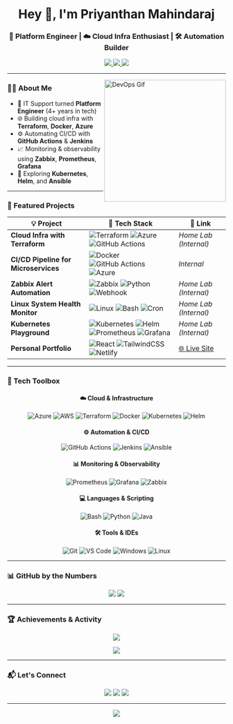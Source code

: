 <!-- Hero Section -->
<h1 align="center">Hey 👋, I'm Priyanthan Mahindaraj</h1>
<h3 align="center">🚀 Platform Engineer | ☁️ Cloud Infra Enthusiast | 🛠️ Automation Builder</h3>

<p align="center">
  <a href="https://www.linkedin.com/in/priyanthan00/" target="_blank">
    <img src="https://img.shields.io/badge/LinkedIn-Follow-blue?style=for-the-badge&logo=linkedin" />
  </a>
  <a href="mailto:priyanthan.mahindaraj@outlook.com">
    <img src="https://img.shields.io/badge/Email-Contact-blueviolet?style=for-the-badge&logo=microsoft-outlook" />
  </a>
  <a href="https://www.priyandev.xyz" target="_blank">
    <img src="https://img.shields.io/badge/Portfolio-Visit-black?style=for-the-badge&logo=About.me" />
  </a>
</p>

---

<img align="right" alt="DevOps Gif" width="280" src="https://media.giphy.com/media/kH1DBkPNyZPOk0BxrM/giphy.gif" />

### 👨‍💻 About Me

- 🔧 IT Support turned **Platform Engineer** (4+ years in tech)  
- 🌐 Building cloud infra with **Terraform**, **Docker**, **Azure**  
- ⚙️ Automating CI/CD with **GitHub Actions** & **Jenkins**  
- 📈 Monitoring & observability using **Zabbix**, **Prometheus**, **Grafana**  
- 🧪 Exploring **Kubernetes**, **Helm**, and **Ansible**  

---

### 🚀 Featured Projects

| 💡 Project | 🚀 Tech Stack | 🔗 Link |
|-----------|---------------|--------|
| **Cloud Infra with Terraform** | ![Terraform](https://img.shields.io/badge/-Terraform-623CE4?logo=terraform&logoColor=white) ![Azure](https://img.shields.io/badge/-Azure-0078D4?logo=microsoft-azure&logoColor=white) ![GitHub Actions](https://img.shields.io/badge/-GitHub%20Actions-2088FF?logo=github-actions&logoColor=white) | _Home Lab (Internal)_ |
| **CI/CD Pipeline for Microservices** | ![Docker](https://img.shields.io/badge/-Docker-2496ED?logo=docker&logoColor=white) ![GitHub Actions](https://img.shields.io/badge/-GitHub%20Actions-2088FF?logo=github-actions&logoColor=white) ![Azure](https://img.shields.io/badge/-Azure%20Web%20Apps-0078D4?logo=microsoft-azure&logoColor=white) | _Internal_ |
| **Zabbix Alert Automation** | ![Zabbix](https://img.shields.io/badge/-Zabbix-DC382D?logo=zabbix&logoColor=white) ![Python](https://img.shields.io/badge/-Python-3776AB?logo=python&logoColor=white) ![Webhook](https://img.shields.io/badge/-Webhook-lightgrey) | _Home Lab (Internal)_ |
| **Linux System Health Monitor** | ![Linux](https://img.shields.io/badge/-Linux-FCC624?logo=linux&logoColor=black) ![Bash](https://img.shields.io/badge/-Bash-4EAA25?logo=gnu-bash&logoColor=white) ![Cron](https://img.shields.io/badge/-Cron-333?logo=linux&logoColor=white) | _Home Lab (Internal)_ |
| **Kubernetes Playground** | ![Kubernetes](https://img.shields.io/badge/-Kubernetes-326CE5?logo=kubernetes&logoColor=white) ![Helm](https://img.shields.io/badge/-Helm-0F1689?logo=helm&logoColor=white) ![Prometheus](https://img.shields.io/badge/-Prometheus-E6522C?logo=prometheus&logoColor=white) ![Grafana](https://img.shields.io/badge/-Grafana-F46800?logo=grafana&logoColor=white) | _Home Lab (Internal)_ |
| **Personal Portfolio** | ![React](https://img.shields.io/badge/-React-61DAFB?logo=react&logoColor=black) ![TailwindCSS](https://img.shields.io/badge/-TailwindCSS-06B6D4?logo=tailwindcss&logoColor=white) ![Netlify](https://img.shields.io/badge/-Netlify-00C7B7?logo=netlify&logoColor=white) | [🌐 Live Site](https://www.priyandev.xyz) |

---

### 🧰 Tech Toolbox

<div align="center">

#### ☁️ Cloud & Infrastructure  
![Azure](https://img.shields.io/badge/-Azure-0078D4?logo=microsoft-azure&logoColor=white)
![AWS](https://img.shields.io/badge/-AWS-232F3E?logo=amazon-aws&logoColor=white)
![Terraform](https://img.shields.io/badge/-Terraform-623CE4?logo=terraform&logoColor=white)
![Docker](https://img.shields.io/badge/-Docker-2496ED?logo=docker&logoColor=white)
![Kubernetes](https://img.shields.io/badge/-Kubernetes-326CE5?logo=kubernetes&logoColor=white)
![Helm](https://img.shields.io/badge/-Helm-0F1689?logo=helm&logoColor=white)

#### ⚙️ Automation & CI/CD  
![GitHub Actions](https://img.shields.io/badge/-GitHub%20Actions-2088FF?logo=github-actions&logoColor=white)
![Jenkins](https://img.shields.io/badge/-Jenkins-D24939?logo=jenkins&logoColor=white)
![Ansible](https://img.shields.io/badge/-Ansible-EE0000?logo=ansible&logoColor=white)

#### 📊 Monitoring & Observability  
![Prometheus](https://img.shields.io/badge/-Prometheus-E6522C?logo=prometheus&logoColor=white)
![Grafana](https://img.shields.io/badge/-Grafana-F46800?logo=grafana&logoColor=white)
![Zabbix](https://img.shields.io/badge/-Zabbix-DC382D?logo=zabbix&logoColor=white)

#### 💻 Languages & Scripting  
![Bash](https://img.shields.io/badge/-Bash-4EAA25?logo=gnu-bash&logoColor=white)
![Python](https://img.shields.io/badge/-Python-3776AB?logo=python&logoColor=white)
![Java](https://img.shields.io/badge/-Java-007396?logo=java&logoColor=white)

#### 🛠️ Tools & IDEs  
![Git](https://img.shields.io/badge/-Git-F05032?logo=git&logoColor=white)
![VS Code](https://img.shields.io/badge/-VS%20Code-007ACC?logo=visual-studio-code&logoColor=white)
![Windows](https://img.shields.io/badge/-Windows-0078D6?logo=windows&logoColor=white)
![Linux](https://img.shields.io/badge/-Linux-FCC624?logo=linux&logoColor=black)

</div>

---

### 📊 GitHub by the Numbers

<p align="center">
  <img src="https://github-readme-stats.vercel.app/api?username=PRIYAN00&show_icons=true&theme=radical&hide_border=false&include_all_commits=true&count_private=true" />
  <img src="https://github-readme-stats.vercel.app/api/top-langs/?username=PRIYAN00&layout=compact&theme=radical&hide_border=false" />
</p>

---

### 🏆 Achievements & Activity

<p align="center">
  <img src="https://github-profile-trophy.vercel.app/?username=PRIYAN00&theme=radical&no-frame=true&margin-w=15&margin-h=15" />
</p>

<p align="center">
  <img src="https://github-readme-activity-graph.vercel.app/graph?username=PRIYAN00&theme=radical&hide_border=false" />
</p>

---

### 📬 Let's Connect

<p align="center">
  <a href="mailto:priyanthan.mahindaraj@outlook.com"><img src="https://img.shields.io/badge/Email-Me-blueviolet?style=for-the-badge&logo=microsoft-outlook" /></a>
  <a href="https://linkedin.com/in/priyanthan00"><img src="https://img.shields.io/badge/LinkedIn-Connect-blue?style=for-the-badge&logo=linkedin" /></a>
  <a href="https://www.priyandev.xyz"><img src="https://img.shields.io/badge/Website-Visit-black?style=for-the-badge&logo=About.me" /></a>
</p>

---

<p align="center">
  <img src="https://komarev.com/ghpvc/?username=PRIYAN00&label=Profile+Views&color=0e75b6&style=flat" />
</p>
